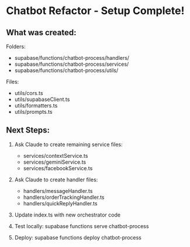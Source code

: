 # Chatbot Refactor - Setup Complete!

## What was created:

Folders:

- supabase/functions/chatbot-process/handlers/
- supabase/functions/chatbot-process/services/
- supabase/functions/chatbot-process/utils/

Files:

- utils/cors.ts
- utils/supabaseClient.ts
- utils/formatters.ts
- utils/prompts.ts

## Next Steps:

1. Ask Claude to create remaining service files:
   - services/contextService.ts
   - services/geminiService.ts
   - services/facebookService.ts

2. Ask Claude to create handler files:
   - handlers/messageHandler.ts
   - handlers/orderTrackingHandler.ts
   - handlers/quickReplyHandler.ts

3. Update index.ts with new orchestrator code

4. Test locally: supabase functions serve chatbot-process

5. Deploy: supabase functions deploy chatbot-process
